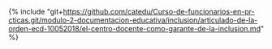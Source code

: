 {% include "git+https://github.com/catedu/Curso-de-funcionarios-en-pr-cticas.git/modulo-2-documentacion-educativa/inclusion/articulado-de-la-orden-ecd-10052018/el-centro-docente-como-garante-de-la-inclusion.md" %}